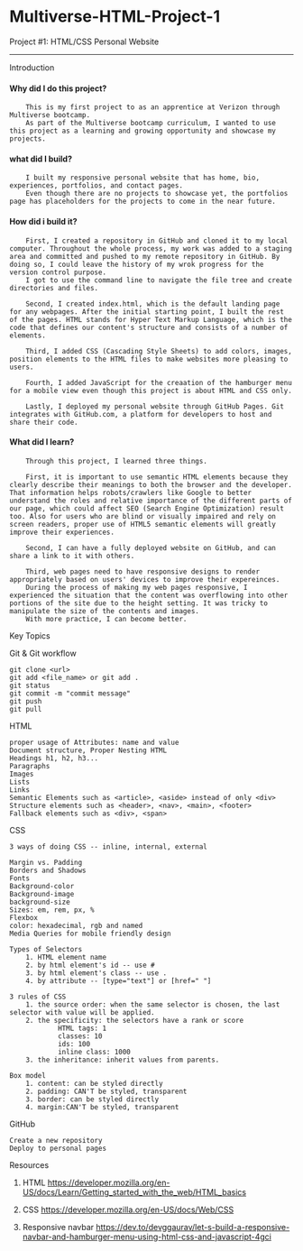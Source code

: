 # Multiverse-HTML-Project-1

Project #1: HTML/CSS Personal Website

<hr />
Introduction

#### Why did I do this project?

        This is my first project to as an apprentice at Verizon through Multiverse bootcamp.
        As part of the Multiverse bootcamp curriculum, I wanted to use this project as a learning and growing opportunity and showcase my projects.

#### what did I build?

        I built my responsive personal website that has home, bio, experiences, portfolios, and contact pages.
        Even though there are no projects to showcase yet, the portfolios page has placeholders for the projects to come in the near future.

#### How did i build it?

        First, I created a repository in GitHub and cloned it to my local computer. Throughout the whole process, my work was added to a staging area and committed and pushed to my remote repository in GitHub. By doing so, I could leave the history of my wrok progress for the version control purpose.
        I got to use the command line to navigate the file tree and create directories and files.

        Second, I created index.html, which is the default landing page for any webpages. After the initial starting point, I built the rest of the pages. HTML stands for Hyper Text Markup Language, which is the code that defines our content's structure and consists of a number of elements.

        Third, I added CSS (Cascading Style Sheets) to add colors, images, position elements to the HTML files to make websites more pleasing to users.

        Fourth, I added JavaScript for the creaation of the hamburger menu for a mobile view even though this project is about HTML and CSS only.

        Lastly, I deployed my personal website through GitHub Pages. Git integrates with GitHub.com, a platform for developers to host and share their code.

#### What did I learn?

        Through this project, I learned three things.

        First, it is important to use semantic HTML elements because they clearly describe their meanings to both the browser and the developer. That information helps robots/crawlers like Google to better understand the roles and relative importance of the different parts of our page, which could affect SEO (Search Engine Optimization) result too. Also for users who are blind or visually impaired and rely on screen readers, proper use of HTML5 semantic elements will greatly improve their experiences.

        Second, I can have a fully deployed website on GitHub, and can share a link to it with others.

        Third, web pages need to have responsive designs to render appropriately based on users' devices to improve their expereinces.
        During the process of making my web pages responsive, I experienced the situation that the content was overflowing into other portions of the site due to the height setting. It was tricky to manipulate the size of the contents and images.
        With more practice, I can become better.

Key Topics

Git & Git workflow

    git clone <url>
    git add <file_name> or git add .
    git status
    git commit -m "commit message"
    git push
    git pull

HTML

    proper usage of Attributes: name and value
    Document structure, Proper Nesting HTML
    Headings h1, h2, h3...
    Paragraphs
    Images
    Lists
    Links
    Semantic Elements such as <article>, <aside> instead of only <div>
    Structure elements such as <header>, <nav>, <main>, <footer>
    Fallback elements such as <div>, <span>

CSS

    3 ways of doing CSS -- inline, internal, external

    Margin vs. Padding
    Borders and Shadows
    Fonts
    Background-color
    Background-image
    background-size
    Sizes: em, rem, px, %
    Flexbox
    color: hexadecimal, rgb and named
    Media Queries for mobile friendly design

    Types of Selectors
        1. HTML element name
        2. by html element's id -- use #
        3. by html element's class -- use .
        4. by attribute -- [type="text"] or [href=" "]

    3 rules of CSS
        1. the source order: when the same selector is chosen, the last selector with value will be applied.
        2. the specificity: the selectors have a rank or score
                HTML tags: 1
                classes: 10
                ids: 100
                inline class: 1000
        3. the inheritance: inherit values from parents.

    Box model
        1. content: can be styled directly
        2. padding: CAN'T be styled, transparent
        3. border: can be styled directly
        4. margin:CAN'T be styled, transparent

GitHub

    Create a new repository
    Deploy to personal pages

Resources

1. HTML
   https://developer.mozilla.org/en-US/docs/Learn/Getting_started_with_the_web/HTML_basics

2. CSS
   https://developer.mozilla.org/en-US/docs/Web/CSS

3. Responsive navbar
   https://dev.to/devggaurav/let-s-build-a-responsive-navbar-and-hamburger-menu-using-html-css-and-javascript-4gci
